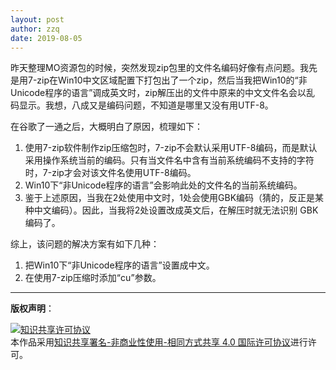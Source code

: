 ```yaml
---
layout: post
author: zzq
date: 2019-08-05
---
```


昨天整理MO资源包的时候，突然发现zip包里的文件名编码好像有点问题。我先
是用7-zip在Win10中文区域配置下打包出了一个zip，然后当我把Win10的“非
Unicode程序的语言”调成英文时，zip解压出的文件中原来的中文文件名会以乱
码显示。我想，八成又是编码问题，不知道是哪里又没有用UTF-8。

在谷歌了一通之后，大概明白了原因，梳理如下：
1. 使用7-zip软件制作zip压缩包时，7-zip不会默认采用UTF-8编码，而是默认
   采用操作系统当前的编码。只有当文件名中含有当前系统编码不支持的字符
   时，7-zip才会对该文件名使用UTF-8编码。
2. Win10下“非Unicode程序的语言”会影响此处的文件名的当前系统编码。
3. 鉴于上述原因，当我在2处使用中文时，1处会使用GBK编码（猜的，反正是某
   种中文编码）。因此，当我将2处设置改成英文后，在解压时就无法识别
   GBK编码了。

综上，该问题的解决方案有如下几种：
1. 把Win10下“非Unicode程序的语言”设置成中文。
2. 在使用7-zip压缩时添加“cu”参数。

---------------------------

**版权声明**：

<a rel="license" href="http://creativecommons.org/licenses/by-nc-sa/4.0/"><img alt="知识共享许可协议" style="border-width:0" src="https://i.creativecommons.org/l/by-nc-sa/4.0/88x31.png" /></a><br />本作品采用<a rel="license" href="http://creativecommons.org/licenses/by-nc-sa/4.0/">知识共享署名-非商业性使用-相同方式共享 4.0 国际许可协议</a>进行许可。
